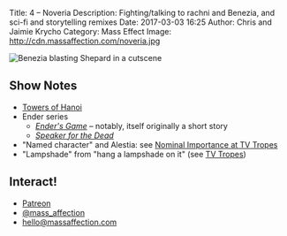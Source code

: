 Title: 4 – Noveria
Description: Fighting/talking to rachni and Benezia, and sci-fi and storytelling remixes
Date: 2017-03-03 16:25
Author: Chris and Jaimie Krycho
Category: Mass Effect
Image: http://cdn.massaffection.com/noveria.jpg

![Benezia blasting Shepard in a cutscene](http://cdn.massaffection.com/noveria.jpg "Benezia fighting: screenshot")

## Show Notes

- [Towers of Hanoi](https://en.wikipedia.org/wiki/Tower_of_Hanoi)
- Ender series
    - [_Ender's Game_](http://www.alibris.com/Enders-Game-Orson-Scott-Card/book/2043006) – notably, itself originally a short story
    - [_Speaker for the Dead_](http://www.alibris.com/Speaker-for-the-Dead-Orson-Scott-Card/book/6249657)
- "Named character" and Alestia: see [Nominal Importance at TV Tropes](http://tvtropes.org/pmwiki/pmwiki.php/Main/NominalImportance)
- "Lampshade" from "hang a lampshade on it" (see [TV Tropes](http://tvtropes.org/pmwiki/pmwiki.php/Main/LampshadeHanging))

## Interact!

- [Patreon](https://www.patreon.com/massaffection)
- [@mass_affection](https://twitter.com/mass_affection)
- [hello@massaffection.com](mailto:hello@massaffection.com)
